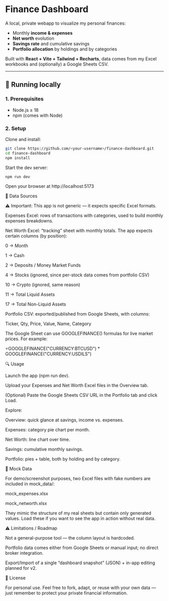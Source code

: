 # Finance Dashboard

A local, private webapp to visualize my personal finances:  
- Monthly **income & expenses**  
- **Net worth** evolution  
- **Savings rate** and cumulative savings  
- **Portfolio allocation** by holdings and by categories  

Built with **React + Vite + Tailwind + Recharts**, data comes from my Excel workbooks and (optionally) a Google Sheets CSV.

---

## 🚀 Running locally

### 1. Prerequisites
- Node.js ≥ 18  
- npm (comes with Node)

### 2. Setup
Clone and install:

```bash
git clone https://github.com/<your-username>/finance-dashboard.git
cd finance-dashboard
npm install
```
Start the dev server:
```bash
npm run dev
```

Open your browser at http://localhost:5173

📂 Data Sources

⚠️ Important: This app is not generic — it expects specific Excel formats.

Expenses Excel: rows of transactions with categories, used to build monthly expenses breakdowns.

Net Worth Excel: “tracking” sheet with monthly totals. The app expects certain columns (by position):

0 → Month

1 → Cash

2 → Deposits / Money Market Funds

4 → Stocks (ignored, since per-stock data comes from portfolio CSV)

10 → Crypto (ignored, same reason)

11 → Total Liquid Assets

17 → Total Non-Liquid Assets

Portfolio CSV: exported/published from Google Sheets, with columns:

Ticker, Qty, Price, Value, Name, Category


The Google Sheet can use GOOGLEFINANCE() formulas for live market prices. For example:

=GOOGLEFINANCE("CURRENCY:BTCUSD") * GOOGLEFINANCE("CURRENCY:USDILS")

🔍 Usage

Launch the app (npm run dev).

Upload your Expenses and Net Worth Excel files in the Overview tab.

(Optional) Paste the Google Sheets CSV URL in the Portfolio tab and click Load.

Explore:

Overview: quick glance at savings, income vs. expenses.

Expenses: category pie chart per month.

Net Worth: line chart over time.

Savings: cumulative monthly savings.

Portfolio: pies + table, both by holding and by category.

📸 Mock Data

For demo/screenshot purposes, two Excel files with fake numbers are included in mock_data/:

mock_expenses.xlsx

mock_networth.xlsx

They mimic the structure of my real sheets but contain only generated values.
Load these if you want to see the app in action without real data.

⚠️ Limitations / Roadmap

Not a general-purpose tool — the column layout is hardcoded.

Portfolio data comes either from Google Sheets or manual input; no direct broker integration.

Export/Import of a single “dashboard snapshot” (JSON) + in-app editing planned for v2.

📄 License

For personal use. Feel free to fork, adapt, or reuse with your own data — just remember to protect your private financial information.